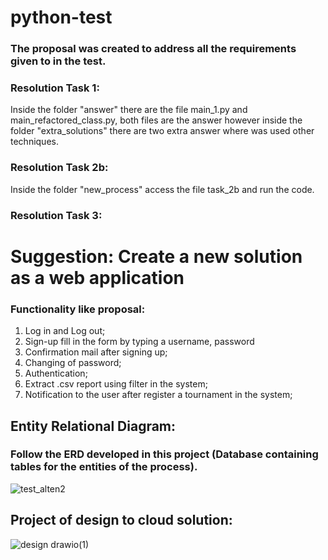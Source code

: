 # python-test
### The proposal was created to address all the requirements given to in the test.

### Resolution Task 1:
Inside the folder "answer" there are the file main_1.py and main_refactored_class.py, both
files are the answer however inside the folder "extra_solutions" there are two extra answer where was used other techniques.
### Resolution Task 2b:
Inside the folder "new_process" access the file task_2b and run the code.

### Resolution Task 3:
# Suggestion: Create a new solution as a web application
### Functionality like proposal:
1. Log in and Log out;
2. Sign-up fill in the form by typing a username, password
3. Confirmation mail after signing up;
4. Changing of password;
5. Authentication;
6. Extract .csv report using filter in the system;
7. Notification to the user after register a tournament in the system;

## Entity Relational Diagram:
### Follow the ERD developed in this project (Database containing tables for the entities of the process).
![test_alten2](https://user-images.githubusercontent.com/67196397/186276478-4085db3c-5d10-4759-b48f-5902d37f65b3.png)

## Project of design to cloud solution:
![design drawio(1)](https://user-images.githubusercontent.com/67196397/186734917-09c8bc4d-5912-44b0-bf3e-2b01c0e01329.png)
